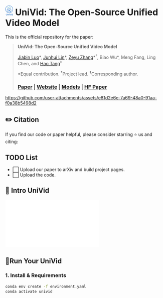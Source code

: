 # <img src="https://github.com/AIGeeksGroup/UniVid/blob/website/assets/univid_logo.png" alt="logo" width="25"/> UniVid: The Open-Source Unified Video Model
This is the official repository for the paper:
> **UniVid: The Open-Source Unified Video Model**
>
> [Jiabin Luo](https://king-play.github.io/)\*, [Junhui Lin](https://github.com/kmp1001)\*, [Zeyu Zhang](https://steve-zeyu-zhang.github.io/)\*<sup>†</sup>, Biao Wu\*, Meng Fang, Ling Chen, and [Hao Tang](https://ha0tang.github.io/)<sup>‡</sup>  
>
> *Equal contribution. <sup>†</sup>Project lead. <sup>‡</sup>Corresponding author.
>
> ### [Paper]() | [Website](https://aigeeksgroup.github.io/UniVid) | [Models](https://huggingface.co/AIGeeksGroup/UniVid) | [HF Paper]()


https://github.com/user-attachments/assets/e81d2e6e-7a69-48a0-91aa-f0a38b5498d2





## ✏️ Citation

If you find our code or paper helpful, please consider starring ⭐ us and citing:



## TODO List

- ⬜️ Upload our paper to arXiv and build project pages.
- ⬜️ Upload the code.

## 🏃 Intro UniVid
![image](./assets/overall_architecture.pdf)
## 🔧Run Your UniVid

### 1. Install & Requirements

```bash
conda env create -f environment.yaml
conda activate univid
```
